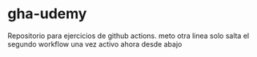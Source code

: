 # gha-udemy
Repositorio para ejercicios de github actions.
meto otra linea solo salta el segundo workflow
una vez activo
ahora desde abajo